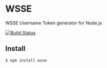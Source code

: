WSSE
==============================================================================

WSSE Username Token generator for Node.js

[![Build Status](https://travis-ci.org/bouzuya/node-wsse.svg)](https://travis-ci.org/bouzuya/node-wsse)

Install
------------------------------------------------------------------------------

    $ npm install wsse

